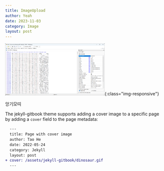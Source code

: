 ```yaml
---
title: ImageUpload
author: Yeah
date: 2023-11-03
category: Image
layout: post
---
```


![Image Alt 텍스트](/assets/DataImage.png){:class="img-responsive"}

앙기모띠

The jekyll-gitbook theme supports adding a cover image to a specific page by adding
a `cover` field to the page metadata:

```diff
  ---
  title: Page with cover image
  author: Tao He
  date: 2022-05-24
  category: Jekyll
  layout: post
+ cover: /assets/jekyll-gitbook/dinosaur.gif
  ---
```
